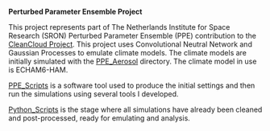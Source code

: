 **Perturbed Parameter Ensemble Project**

This project represents part of The Netherlands Institute for Space Research (SRON) Perturbed Parameter Ensemble (PPE) contribution to the [CleanCloud Project](https://projects.au.dk/cleancloud). This project uses Convolutional Neutral Network and Gaussian Processes to emulate climate models. The climate models are initially simulated with the [PPE_Aerosol](https://github.com/YusufBhatti/PPE_Project/tree/master/PPE_Aerosol) directory. The climate model in use is ECHAM6-HAM.

[PPE_Scripts](https://github.com/YusufBhatti/PPE_Project/tree/master/PPE_Scripts) is a software tool used to produce the initial settings and then run the simulations using several tools I developed.

[Python_Scripts](https://github.com/YusufBhatti/PPE_Project/tree/master/Python_Scripts) is the stage where all simulations have already been cleaned and post-processed, ready for emulating and analysis.
 
